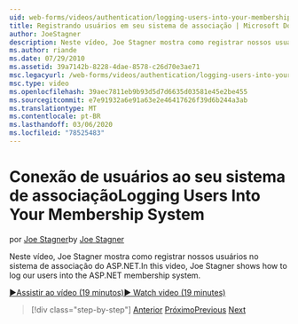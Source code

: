 ```yaml
---
uid: web-forms/videos/authentication/logging-users-into-your-membership-system
title: Registrando usuários em seu sistema de associação | Microsoft Docs
author: JoeStagner
description: Neste vídeo, Joe Stagner mostra como registrar nossos usuários no sistema de associação do ASP.NET.
ms.author: riande
ms.date: 07/29/2010
ms.assetid: 39a7142b-8228-4dae-8578-c26d70e3ae71
msc.legacyurl: /web-forms/videos/authentication/logging-users-into-your-membership-system
msc.type: video
ms.openlocfilehash: 39aec7811eb9b93d5d7d6635d03581e45e2be455
ms.sourcegitcommit: e7e91932a6e91a63e2e46417626f39d6b244a3ab
ms.translationtype: MT
ms.contentlocale: pt-BR
ms.lasthandoff: 03/06/2020
ms.locfileid: "78525483"
---
```

# <a name="logging-users-into-your-membership-system"></a><span data-ttu-id="ef556-103">Conexão de usuários ao seu sistema de associação</span><span class="sxs-lookup"><span data-stu-id="ef556-103">Logging Users Into Your Membership System</span></span>

<span data-ttu-id="ef556-104">por [Joe Stagner](https://github.com/JoeStagner)</span><span class="sxs-lookup"><span data-stu-id="ef556-104">by [Joe Stagner](https://github.com/JoeStagner)</span></span>

<span data-ttu-id="ef556-105">Neste vídeo, Joe Stagner mostra como registrar nossos usuários no sistema de associação do ASP.NET.</span><span class="sxs-lookup"><span data-stu-id="ef556-105">In this video, Joe Stagner shows how to log our users into the ASP.NET membership system.</span></span>

[<span data-ttu-id="ef556-106">&#9654;Assistir ao vídeo (19 minutos)</span><span class="sxs-lookup"><span data-stu-id="ef556-106">&#9654; Watch video (19 minutes)</span></span>](https://channel9.msdn.com/Blogs/ASP-NET-Site-Videos/logging-users-into-your-membership-system)

> [!div class="step-by-step"]
> <span data-ttu-id="ef556-107">[Anterior](adding-users-to-your-membership-system.md)
> [Próximo](implement-the-registration-verification-pattern.md)</span><span class="sxs-lookup"><span data-stu-id="ef556-107">[Previous](adding-users-to-your-membership-system.md)
[Next](implement-the-registration-verification-pattern.md)</span></span>
